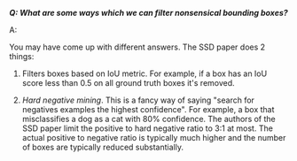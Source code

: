 ***Q: What are some ways which we can filter nonsensical bounding boxes?***

A: 

You may have come up with different answers. The SSD paper does 2 things:

1. Filters boxes based on IoU metric. For example, if a box has an IoU score
less than 0.5 on all ground truth boxes it's removed.

2. *Hard negative mining*. This is a fancy way of saying "search for negatives examples
the highest confidence". For example, a box that misclassifies a dog as a cat with 80% confidence.
The authors of the SSD paper limit the positive to hard negative ratio to 3:1 at most. The actual positive to negative ratio is typically much higher and the number of boxes are typically reduced substantially.